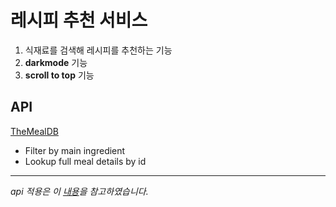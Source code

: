 # **레시피 추천 서비스**

1. 식재료를 검색해 레시피를 추천하는 기능
2. **darkmode** 기능 
3. **scroll to top** 기능


## API  
[TheMealDB](https://www.themealdb.com/api.php)
- Filter by main ingredient
- Lookup full meal details by id 


---
*api 적용은 이 [내용](https://www.youtube.com/watch?v=opikz5x_1ak)을 참고하였습니다.*
